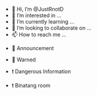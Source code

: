 - 👋 Hi, I’m @JustRnotD
- 👀 I’m interested in ...
- 🌱 I’m currently learning ...
- 💞️ I’m looking to collaborate on ...
- 📫 How to reach me ...

<!---
JustRnotD/JustRnotD is a ✨ special ✨ repository because its `README.md` (this file) appears on your GitHub profile.
You can click the Preview link to take a look at your changes.
--->

- 📢 Announcement
- 🚩 Warned
- ❗ Dangerous Information
- ❗ Binatang room

  <!---
  JustRnotD/JustRnotD is a Information for you in here You can click the Preview link to take a look at your changes.

- Listen look this for the Information.
